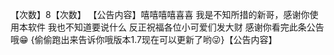 【次数】8【次数】 
【公告内容】嘻嘻嘻嘻喜喜
我是不知所措的新哥，感谢你使用本软件
我也不知道要说什么
反正祝福各位小可爱们发大财
感谢你看完此条公告哦😁
{偷偷跑出来告诉你哦版本1.7现在可以更新了哟😜}【公告内容】
